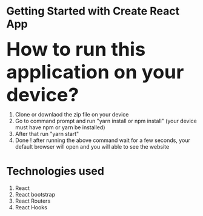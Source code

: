 # Getting Started with Create React App

<p> <strong style="text-align: center; font-size: 50px;"> How to run this application on your device? </strong> </p>

<ol>
	<li>Clone or downlaod the zip file on your device</li>
	<li>Go to command prompt and run "yarn install or npm install" (your device must have npm or yarn be installed) </li>
	<li>After that run "yarn start"</li>
	<li>Done ! after running the above command wait for a few seconds, your default browser will open and you will able to see the website  </li>
	
</ol>



# Technologies used

<ol>
	<li>React</li>
	<li>React bootstrap</li>
	<li>React Routers</li>
	<li>React Hooks</li>
</ol>